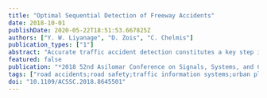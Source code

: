 ```yaml
---
title: "Optimal Sequential Detection of Freeway Accidents"
date: 2018-10-01
publishDate: 2020-05-22T18:51:53.667825Z
authors: ["Y. W. Liyanage", "D. Zois", "C. Chelmis"]
publication_types: ["1"]
abstract: "Accurate traffic accident detection constitutes a key step in a variety of processes ranging from improving road safety conditions and route navigation, to making informed decisions in urban planning. This paper proposes a Bayesian quickest change detection framework for accurate detection in near-real-time of freeway accidents based on speed sensors. To exploit the spatial correlation between sensors, and to improve the robustness of the proposed solution, four aggregation schemes are also proposed. The effectiveness of the proposed approach is illustrated on a real-world dataset from the I405 freeway in the Los Angeles County. Comparison with the state-of-the-art demonstrates the superiority of the proposed approach."
featured: false
publication: "*2018 52nd Asilomar Conference on Signals, Systems, and Computers*"
tags: ["road accidents;road safety;traffic information systems;urban planning;informed decisions;route navigation;road safety conditions;accurate traffic accident detection;optimal sequential detection;spatial correlation;speed sensors;freeway accidents;Bayesian quickest change detection framework;Accidents;Sensors;Traffic control;Feature extraction;Optimization;Delays;Transportation"]
doi: "10.1109/ACSSC.2018.8645501"
---
```


